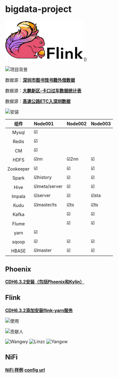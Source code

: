 # bigdata-project



<img width="50%" src="README_images/flink-header-logo.svg" />()




<span><img  width='100px' src="https://img.shields.io/badge/项目背景-green" alt="项目背景" /> <span/>



数据源：[**深圳市图书馆书籍外借数据**](https://opendata.sz.gov.cn/data/dataSet/toDataDetails/29200_01603514)

数据源：[**大鹏新区-卡口过车数据统计表**](https://opendata.sz.gov.cn/data/dataSet/toDataDetails/29200_03001079)

数据源：[**高速公路ETC入深圳数据**](https://opendata.sz.gov.cn/data/dataSet/toDataDetails/29200_00403621)



<span><img width='50px' src="https://img.shields.io/badge/安装-blue" alt="安装" /> <span/>





|   组件    | Node001      | Node002 | Node003 |
| :-------: | :----------- | :------ | :------ |
|   Mysql   | ☑️            |         |         |
|   Redis   | ☑️            |         |         |
|    CM     | ☑️            |         |         |
|   HDFS    | ☑️nn          | ☑️2nn    | ☑️       |
| Zookeeper | ☑️            | ☑️       | ☑️       |
|   Spark   | ☑️history     | ☑️       | ☑️       |
|   Hive    | ☑️meta/server | ☑️       | ☑️       |
|  Impala   | ☑️server      | ☑️       | ☑️sta    |
|   Kudu    | ☑️master/ts   | ☑️ts     | ☑️ts     |
|   Kafka   |              | ☑️       | ☑️       |
|   Flume   |              | ☑️       | ☑️       |
|   yarn    | ☑️            |         |         |
|   sqoop   | ☑️            | ☑️       | ☑️       |
|   HBASE   | ☑️master      | ☑️       | ☑️       |



## Phoenix 

[**CDH6.3.2安装（包括Phoenix和Kylin）**](https://blog.csdn.net/monster77777/article/details/109243089)



## Flink

[**CDH6.3.2添加安装flink-yarn服务**](https://blog.csdn.net/qq_31454379/article/details/110440037)

<span><img width='50px' src="https://img.shields.io/badge/使用-black" alt="使用" /> <span/>



<span><img  src="https://img.shields.io/badge/贡献人-yellow" alt="贡献人" /> <span/>

<img  src="https://img.shields.io/badge/Wangwy-9cf" alt="Wangwy" /> <img  src="https://img.shields.io/badge/Linzc-9cf" alt="Linzc" /> <img  src="https://img.shields.io/badge/Yangxw-9cf" alt="Yangxw" /> 

## NiFi
[**NiFi 样例**](http://node001:58080/nifi/)
[**config url**](http://node001/nifi/config.json)


